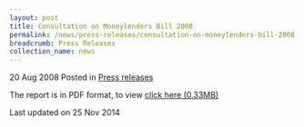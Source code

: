 ```yaml
---
layout: post
title: Consultation on Moneylenders Bill 2008
permalink: /news/press-releases/consultation-on-moneylenders-bill-2008
breadcrumb: Press Releases
collection_name: news
---
```



20 Aug 2008 Posted in [Press releases](/news/press-releases)

The report is in PDF format, to view [click here (0.33MB)](/news/press-releases/2008/08/linkclick84fa.pdf)

<p class="right-side-updated">Last updated on 25 Nov 2014</p>
